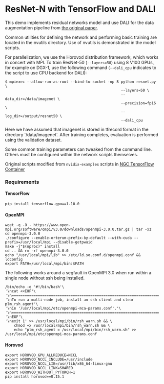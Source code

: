 # ResNet-N with TensorFlow and DALI

This demo implements residual networks model and use DALI for the data augmentation pipeline 
from [the original paper](https://arxiv.org/pdf/1512.03385.pdf).

Common utilities for defining the network and performing basic training are
located in the nvutils directory. Use of nvutils is demonstrated in the model
scripts.

For parallelization, we use the Horovod distribution framework, which works in
concert with MPI. To train ResNet-50 (`--layers=50`) using 8 V100 GPUs, for example on DGX-1,
use the following command (`--dali_cpu` indicates to the script to use CPU backend for DALI):

```
$ mpiexec --allow-run-as-root --bind-to socket -np 8 python resnet.py \
                                                     --layers=50 \
                                                     --data_dir=/data/imagenet \
                                                     --precision=fp16 \
                                                     --log_dir=/output/resnet50 \
                                                     --dali_cpu
```

Here we have assumed that imagenet is stored in tfrecord format in the directory
'/data/imagenet'. After training completes, evaluation is performed using the
validation dataset.

Some common training parameters can tweaked from the command line. Others must
be configured within the network scripts themselves.

Original scripts modified from `nvidia-examples` scripts in
[NGC TensorFlow Container](https://www.nvidia.com/en-us/gpu-cloud/deep-learning-containers/)

### Requirements
#### TensorFlow
```
pip install tensorflow-gpu==1.10.0
```
#### OpenMPI
```
wget -q -O - https://www.open-mpi.org/software/ompi/v3.0/downloads/openmpi-3.0.0.tar.gz | tar -xz
cd openmpi-3.0.0
./configure --enable-orterun-prefix-by-default --with-cuda --prefix=/usr/local/mpi --disable-getpwuid
make -j"$(nproc)" install
cd .. && rm -rf openmpi-3.0.0
echo "/usr/local/mpi/lib" >> /etc/ld.so.conf.d/openmpi.conf && ldconfig
export PATH=/usr/local/mpi/bin:$PATH
```

The following works around a segfault in OpenMPI 3.0
when run within a single node without ssh being installed.

```
/bin/echo -e '#!/bin/bash'\
'\ncat <<EOF'\
'\n======================================================================'\
'\nTo run a multi-node job, install an ssh client and clear plm_rsh_agent'\
'\nin '/usr/local/mpi/etc/openmpi-mca-params.conf'.'\
'\n======================================================================'\
'\nEOF'\
'\nexit 1' >> /usr/local/mpi/bin/rsh_warn.sh && \
    chmod +x /usr/local/mpi/bin/rsh_warn.sh && \
    echo "plm_rsh_agent = /usr/local/mpi/bin/rsh_warn.sh" >> /usr/local/mpi/etc/openmpi-mca-params.conf
```

#### Horovod
```
export HOROVOD_GPU_ALLREDUCE=NCCL
export HOROVOD_NCCL_INCLUDE=/usr/include
export HOROVOD_NCCL_LIB=/usr/lib/x86_64-linux-gnu
export HOROVOD_NCCL_LINK=SHARED
export HOROVOD_WITHOUT_PYTORCH=1
pip install horovod==0.15.1
```
